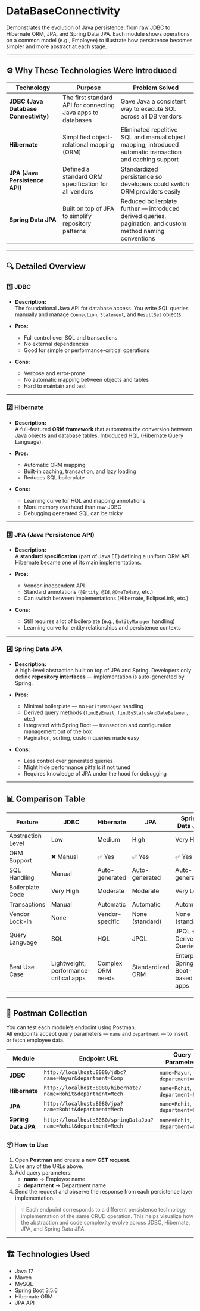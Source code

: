 # DataBaseConnectivity
Demonstrates the evolution of Java persistence: from raw JDBC to Hibernate ORM, JPA, and Spring Data JPA. Each module shows operations on a common model (e.g., Employee) to illustrate how persistence becomes simpler and more abstract at each stage.


---

## ⚙️ Why These Technologies Were Introduced

| Technology | Purpose | Problem Solved |
|-------------|----------|----------------|
| **JDBC (Java Database Connectivity)** | The first standard API for connecting Java apps to databases | Gave Java a consistent way to execute SQL across all DB vendors |
| **Hibernate** | Simplified object-relational mapping (ORM) | Eliminated repetitive SQL and manual object mapping; introduced automatic transaction and caching support |
| **JPA (Java Persistence API)** | Defined a standard ORM specification for all vendors | Standardized persistence so developers could switch ORM providers easily |
| **Spring Data JPA** | Built on top of JPA to simplify repository patterns | Reduced boilerplate further — introduced derived queries, pagination, and custom method naming conventions |

---

## 🔍 Detailed Overview

### 1️⃣ JDBC
- **Description:**  
  The foundational Java API for database access. You write SQL queries manually and manage `Connection`, `Statement`, and `ResultSet` objects.
  
- **Pros:**
  - Full control over SQL and transactions  
  - No external dependencies  
  - Good for simple or performance-critical operations  

- **Cons:**
  - Verbose and error-prone  
  - No automatic mapping between objects and tables  
  - Hard to maintain and test  

---

### 2️⃣ Hibernate
- **Description:**  
  A full-featured **ORM framework** that automates the conversion between Java objects and database tables. Introduced HQL (Hibernate Query Language).

- **Pros:**
  - Automatic ORM mapping  
  - Built-in caching, transaction, and lazy loading  
  - Reduces SQL boilerplate  

- **Cons:**
  - Learning curve for HQL and mapping annotations  
  - More memory overhead than raw JDBC  
  - Debugging generated SQL can be tricky  

---

### 3️⃣ JPA (Java Persistence API)
- **Description:**  
  A **standard specification** (part of Java EE) defining a uniform ORM API. Hibernate became one of its main implementations.

- **Pros:**
  - Vendor-independent API  
  - Standard annotations (`@Entity`, `@Id`, `@OneToMany`, etc.)  
  - Can switch between implementations (Hibernate, EclipseLink, etc.)  

- **Cons:**
  - Still requires a lot of boilerplate (e.g., `EntityManager` handling)  
  - Learning curve for entity relationships and persistence contexts  

---

### 4️⃣ Spring Data JPA
- **Description:**  
  A high-level abstraction built on top of JPA and Spring. Developers only define **repository interfaces** — implementation is auto-generated by Spring.

- **Pros:**
  - Minimal boilerplate — no `EntityManager` handling  
  - Derived query methods (`findByEmail`, `findByStatusAndDateBetween`, etc.)  
  - Integrated with Spring Boot — transaction and configuration management out of the box  
  - Pagination, sorting, custom queries made easy  

- **Cons:**
  - Less control over generated queries  
  - Might hide performance pitfalls if not tuned  
  - Requires knowledge of JPA under the hood for debugging  

---

## 📊 Comparison Table

| Feature | JDBC | Hibernate | JPA | Spring Data JPA |
|----------|------|-----------|-----|-----------------|
| Abstraction Level | Low | Medium | High | Very High |
| ORM Support | ❌ Manual | ✅ Yes | ✅ Yes | ✅ Yes |
| SQL Handling | Manual | Auto-generated | Auto-generated | Auto-generated |
| Boilerplate Code | Very High | Moderate | Moderate | Very Low |
| Transactions | Manual | Automatic | Automatic | Automatic |
| Vendor Lock-in | None | Vendor-specific | None (standard) | None (standard) |
| Query Language | SQL | HQL | JPQL | JPQL + Derived Queries |
| Best Use Case | Lightweight, performance-critical apps | Complex ORM needs | Standardized ORM | Enterprise, Spring Boot-based apps |

---

## 🧪 Postman Collection

You can test each module’s endpoint using Postman.  
All endpoints accept query parameters — `name` and `department` — to insert or fetch employee data.

| Module | Endpoint URL | Query Parameters |
|---------|---------------|------------------|
| **JDBC** | `http://localhost:8080/jdbc?name=Mayur&department=Comp` | `name=Mayur`, `department=Comp` |
| **Hibernate** | `http://localhost:8080/hibernate?name=Rohit&department=Mech` | `name=Rohit`, `department=Mech` |
| **JPA** | `http://localhost:8080/jpa?name=Rohit&department=Mech` | `name=Rohit`, `department=Mech` |
| **Spring Data JPA** | `http://localhost:8080/springDataJpa?name=Rohit&department=Mech` | `name=Rohit`, `department=Mech` |

### 📦 How to Use
1. Open **Postman** and create a new **GET request**.
2. Use any of the URLs above.
3. Add query parameters:
   - **name** → Employee name  
   - **department** → Department name  
4. Send the request and observe the response from each persistence layer implementation.

> 💡 Each endpoint corresponds to a different persistence technology implementation of the same CRUD operation. This helps visualize how the abstraction and code complexity evolve across JDBC, Hibernate, JPA, and Spring Data JPA.

---

## 🏗️ Technologies Used
- Java 17  
- Maven  
- MySQL
- Spring Boot 3.5.6  
- Hibernate ORM  
- JPA API    


